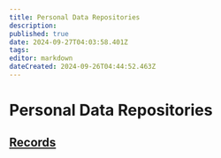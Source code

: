 ```yaml
---
title: Personal Data Repositories
description: 
published: true
date: 2024-09-27T04:03:58.401Z
tags: 
editor: markdown
dateCreated: 2024-09-26T04:44:52.463Z
---
```


# Personal Data Repositories

## [Records](/AT_Protocol/Core_Components/Personal_Data_Server/Personal_Data_Repositories/Records)